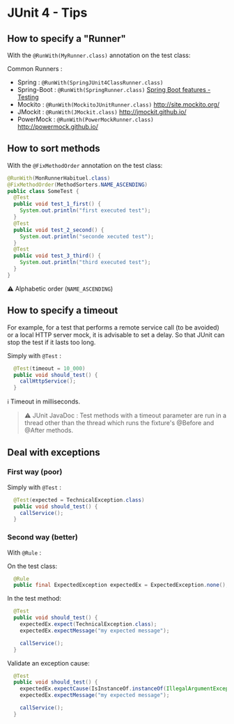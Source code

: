 # JUnit 4 - Tips

## How to specify a "Runner"

With the `@RunWith(MyRunner.class)` annotation on the test class:

Common Runners :

* Spring : `@RunWith(SpringJUnit4ClassRunner.class)`
* Spring-Boot : `@RunWith(SpringRunner.class)` [Spring Boot features - Testing](https://docs.spring.io/spring-boot/docs/current/reference/html/boot-features-testing.html)
* Mockito : `@RunWith(MockitoJUnitRunner.class)` <http://site.mockito.org/>
* JMockit : `@RunWith(JMockit.class)` <http://jmockit.github.io/>
* PowerMock : `@RunWith(PowerMockRunner.class)` <http://powermock.github.io/>

## How to sort methods

With the `@FixMethodOrder` annotation on the test class:

```java
@RunWith(MonRunnerHabituel.class)
@FixMethodOrder(MethodSorters.NAME_ASCENDING)
public class SomeTest {
  @Test
  public void test_1_first() {
    System.out.println("first executed test");
  }
  @Test
  public void test_2_second() {
    System.out.println("seconde xecuted test");
  }
  @Test
  public void test_3_third() {
    System.out.println("third executed test");
  }
}
```

:warning: Alphabetic order (`NAME_ASCENDING`)

## How to specify a timeout

For example, for a test that performs a remote service call (to be avoided) or a local HTTP server mock, it is advisable to set a delay.
So that JUnit can stop the test if it lasts too long.

Simply with `@Test` :

```java
  @Test(timeout = 10_000)
  public void should_test() {
    callHttpService();
  }
```

:information_source: Timeout in milliseconds.

> :warning: JUnit JavaDoc : Test methods with a timeout parameter are run in a thread other than the thread which runs the fixture's @Before and @After methods.

## Deal with exceptions

### First way (poor)

Simply with `@Test` :

```java
  @Test(expected = TechnicalException.class)
  public void should_test() {
    callService();
  }
```

### Second way (better)

With `@Rule` :

On the test class:

```java
  @Rule
  public final ExpectedException expectedEx = ExpectedException.none();
```

In the test method:

```java
  @Test
  public void should_test() {
    expectedEx.expect(TechnicalException.class);
    expectedEx.expectMessage("my expected message");

    callService();
  }
```

Validate an exception cause:

```java
  @Test
  public void should_test() {
    expectedEx.expectCause(IsInstanceOf.instanceOf(IllegalArgumentException.class));
    expectedEx.expectMessage("my expected message");

    callService();
  }
```
